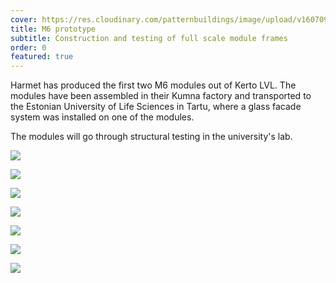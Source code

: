 ```yaml
---
cover: https://res.cloudinary.com/patternbuildings/image/upload/v1607094931/projects/prototype_01/PB_module_07_weyofz.jpg
title: M6 prototype
subtitle: Construction and testing of full scale module frames
order: 0
featured: true
---
```

Harmet has produced the first two M6 modules out of Kerto LVL. The modules have been assembled in their Kumna factory and transported to the Estonian University of Life Sciences in Tartu, where a glass facade system was installed on one of the modules. 

The modules will go through structural testing in the university's lab.

![](https://res.cloudinary.com/patternbuildings/image/upload/v1607094930/projects/prototype_01/PB_module_01_is1t0l.jpg)

![](https://res.cloudinary.com/patternbuildings/image/upload/v1607094930/projects/prototype_01/PB_module_02_qiujzr.jpg)

![](https://res.cloudinary.com/patternbuildings/image/upload/v1607094930/projects/prototype_01/PB_module_06_umyujq.jpg)

![](https://res.cloudinary.com/patternbuildings/image/upload/v1607094931/projects/prototype_01/PB_module_08_psg3iq.jpg)

![](https://res.cloudinary.com/patternbuildings/image/upload/v1607094930/projects/prototype_01/PB_module_03_zly3fs.jpg)

![](https://res.cloudinary.com/patternbuildings/image/upload/v1607094930/projects/prototype_01/PB_module_04_fgexwa.jpg)

![](https://res.cloudinary.com/patternbuildings/image/upload/v1607094930/projects/prototype_01/PB_module_05_y3gqn5.jpg)